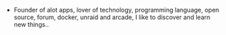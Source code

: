 - Founder of alot apps, lover of technology, programming language, open source, forum, docker, unraid and arcade, I like to discover and learn new things..
  <br>
























































































































































































































































































































